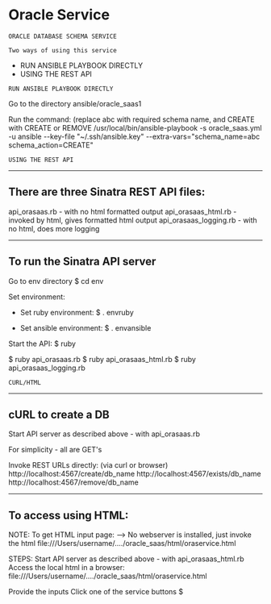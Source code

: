 # Oracle Service

~~~~~~~~~~~~~~~~~~~~~~~~~~~~~~
ORACLE DATABASE SCHEMA SERVICE
~~~~~~~~~~~~~~~~~~~~~~~~~~~~~~


~~~~~~~~~~~~~~~~~~~~~~~~~~~~~~
Two ways of using this service
~~~~~~~~~~~~~~~~~~~~~~~~~~~~~~
- RUN ANSIBLE PLAYBOOK DIRECTLY
- USING THE REST API


~~~~~~~~~~~~~~~~~~~~~~~~~~~~~~
RUN ANSIBLE PLAYBOOK DIRECTLY
~~~~~~~~~~~~~~~~~~~~~~~~~~~~~~
Go to the directory ansible/oracle_saas1

Run the command: (replace abc with required schema name, and CREATE with CREATE or REMOVE
/usr/local/bin/ansible-playbook -s oracle_saas.yml -u ansible --key-file "~/.ssh/ansible.key" --extra-vars="schema_name=abc schema_action=CREATE"


~~~~~~~~~~~~~~~~~~~~~~~~~~~~~~
USING THE REST API
~~~~~~~~~~~~~~~~~~~~~~~~~~~~~~
--------------------------------------------------
There are three Sinatra REST API files:
--------------------------------------------------

api_orasaas.rb - with no html formatted output
api_orasaas_html.rb - invoked by html, gives formatted html output
api_orasaas_logging.rb - with no html, does more logging

-----------------------------
To run the Sinatra API server
-----------------------------
Go to env directory
$ cd env

Set environment:
- Set ruby environment: 
$ . envruby

- Set ansible environment: 
$ . envansible

Start the API: 
$ ruby <one of the API files mentioned above>

$ ruby api_orasaas.rb 
$ ruby api_orasaas_html.rb 
$ ruby api_orasaas_logging.rb 

~~~~~~~~~~~~~~~~~~~~~~~~~~~~~~
CURL/HTML
~~~~~~~~~~~~~~~~~~~~~~~~~~~~~~
-------------------------
cURL to create a DB
-------------------------

Start API server as described above - with api_orasaas.rb

For simplicity - all are GET's

Invoke REST URLs directly: (via curl or browser)
http://localhost:4567/create/db_name
http://localhost:4567/exists/db_name
http://localhost:4567/remove/db_name

-------------------------
To access using HTML:
-------------------------
NOTE: To get HTML input page:
      --> No webserver is installed, just invoke the html file:///Users/username/..../oracle_saas/html/oraservice.html

STEPS:
Start API server as described above - with api_orasaas_html.rb
Access the local html in a browser: file:///Users/username/..../oracle_saas/html/oraservice.html

Provide the inputs
Click one of the service buttons
$ 
